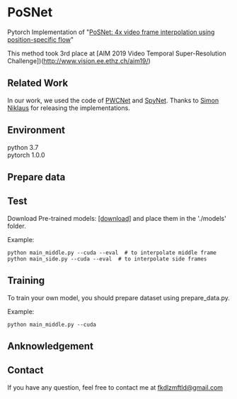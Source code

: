 # PoSNet
Pytorch Implementation of "[PoSNet: 4x video frame interpolation using position-specific flow]()"

This method took 3rd place at [AIM 2019 Video Temporal Super-Resolution Challenge])(http://www.vision.ee.ethz.ch/aim19/)

## Related Work
In our work, we used the code of [PWCNet](https://github.com/sniklaus/pytorch-pwc) and [SpyNet](https://github.com/sniklaus/pytorch-spynet). Thanks to [Simon Niklaus](https://github.com/sniklaus) for releasing the implementations.

## Environment  
  python 3.7   
  pytorch 1.0.0  

## Prepare data


## Test
Download Pre-trained models: [[download]](https://drive.google.com/folderview?id=18-39JPIN0w7rp7oewlQf8C0ur7oa4DxY) and place them in the './models' folder.  

Example:  
```
python main_middle.py --cuda --eval  # to interpolate middle frame
python main_side.py --cuda --eval  # to interpolate side frames
```


## Training
To train your own model, you should prepare dataset using prepare_data.py.

Example:  
```
python main_middle.py --cuda
```
  
## Anknowledgement


## Contact
If you have any question, feel free to contact me at fkdlzmftld@gmail.com
